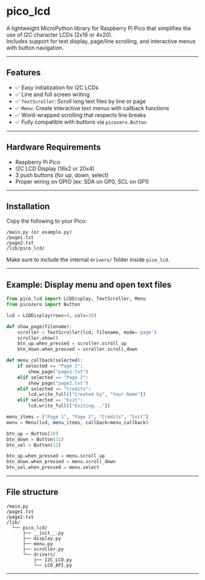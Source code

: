 # pico_lcd

A lightweight MicroPython library for Raspberry Pi Pico that simplifies the use of I2C character LCDs (2x16 or 4x20).  
Includes support for text display, page/line scrolling, and interactive menus with button navigation.

---

## Features

- ✅ Easy initialization for I2C LCDs
- ✅ Line and full screen writing
- ✅ `TextScroller`: Scroll long text files by line or page
- ✅ `Menu`: Create interactive text menus with callback functions
- ✅ Word-wrapped scrolling that respects line breaks
- ✅ Fully compatible with buttons via `picozero.Button`

---

## Hardware Requirements

- Raspberry Pi Pico
- I2C LCD Display (16x2 or 20x4)
- 3 push buttons (for up, down, select)
- Proper wiring on GPIO (ex: SDA on GP0, SCL on GP1)

---

## Installation

Copy the following to your Pico:

```
/main.py (or example.py)
/page1.txt
/page2.txt
/lib/pico_lcd/
```

Make sure to include the internal `drivers/` folder inside `pico_lcd`.

---

## Example: Display menu and open text files

```python
from pico_lcd import LCDDisplay, TextScroller, Menu
from picozero import Button

lcd = LCDDisplay(rows=4, cols=20)

def show_page(filename):
    scroller = TextScroller(lcd, filename, mode='page')
    scroller.show()
    btn_up.when_pressed = scroller.scroll_up
    btn_down.when_pressed = scroller.scroll_down

def menu_callback(selected):
    if selected == "Page 1":
        show_page("page1.txt")
    elif selected == "Page 2":
        show_page("page2.txt")
    elif selected == "Credits":
        lcd.write_full(["Created by", "Your Name"])
    elif selected == "Exit":
        lcd.write_full(["Exiting..."])

menu_items = ["Page 1", "Page 2", "Credits", "Exit"]
menu = Menu(lcd, menu_items, callback=menu_callback)

btn_up = Button(10)
btn_down = Button(11)
btn_sel = Button(12)

btn_up.when_pressed = menu.scroll_up
btn_down.when_pressed = menu.scroll_down
btn_sel.when_pressed = menu.select
```

---

## File structure

```
/main.py
/page1.txt
/page2.txt
/lib/
  └── pico_lcd/
      ├── __init__.py
      ├── display.py
      ├── menu.py
      ├── scroller.py
      └── drivers/
          ├── I2C_LCD.py
          └── LCD_API.py
```

---
